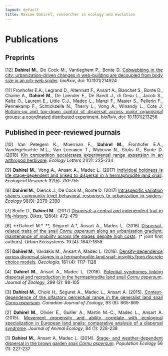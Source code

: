 ```yaml
---
layout: default
title: Maxime Dahirel, researcher in ecology and evolution
---
```

# Publications

## Preprints
<div style="text-align:justify">
  
[12] **Dahirel M.**, De Cock M., Vantieghem P., Bonte D. [Cobwebbing in the city: urbanization-driven changes in web-building are decoupled from body size in an orb-web spider](https://doi.org/10.1101/214924). *bioRxiv*, doi: 10.1101/214924

[11] Fronhofer E.A., Legrand D., Altermatt F., Ansart A., Blanchet S., Bonte D., Chaine A., **Dahirel M.**, De Laender F., De Raedt J., di Gesu L., Jacob S., Kaltz O., Laurent E., Little C.J., Madec L., Manzi F., Masier S., Pellerin F., Pennekamp F., Schtickzelle N., Therry L., Vong A., Winandy L., Cote J. [Bottom-up and top-down control of dispersal across major organismal groups: a coordinated distributed experiment](https://doi.org/10.1101/213256). *bioRxiv*, doi: 10.1101/213256

</div>

## Published in peer-reviewed journals

<div style="text-align:justify">
  
[10] Van Petegem K., Moerman F., **Dahirel M.**, Fronhofer E.A., Vandegehuchte M.L., Van Leeuwen T., Wybouw N., Stoks R., Bonte D. (2018) <a href="https://doi.org/10.1111/ele.12887">Kin competition accelerates experimental range expansion in an arthropod herbivore</a>. *Ecology Letters* 21(2): 225-234


[9] **Dahirel M.**, Vong A., Ansart A., Madec L. (2017) <a href="https://doi.org/10.1007/s11284-017-1484-x">Individual boldness is life stage-dependent and linked to dispersal in a hermaphrodite land snail</a>. *Ecological Research* 32(5): 751-755


[8] **Dahirel M.**, Dierick J., De Cock M., Bonte D. (2017) <a href="https://doi.org/10.1002/ecy.1915">Intraspecific variation shapes community-level behavioral responses to urbanization in spiders</a>. *Ecology* 98(9): 2379-2390

[7] Bonte D., **Dahirel M.**. (2017) <a href="https://doi.org/10.1111/oik.03801">Dispersal: a central and independent trait in life-history</a>. *Oikos*, 126(4): 472-479

[6] **Dahirel M.\* **, Séguret A.\*, Ansart A., Madec L. (2016) [Dispersal-related traits of the snail *Cornu aspersum* along an urbanisation gradient: maintenance of mobility across life stages despite high costs](https://doi.org/10.1007/s11252-016-0564-y). (\* joint first authors). *Urban Ecosystems*. 19 (4): 1847-1859
</p>

[5] <b>Dahirel M.</b>, Vardakis M., Ansart A, Madec L. (2016). <a href="https://doi.org/10.1007/s00442-016-3636-z">Density-dependence across dispersal stages in a hermaphrodite land snail: insights from discrete choice models</a>. <i>Oecologia</i>, 181 (4): 1117-1128
</p>

[4] <b>Dahirel M.</b>, Ansart A., Madec L. (2016). <a href="https://doi.org/10.1111/jzo.12328">Potential syndromes linking dispersal and reproduction in the hermaphrodite land snail <i>Cornu aspersum</i></a>. <i>Journal of Zoology</i>, 299 (2): 98-105 

[3] <b>Dahirel M.</b>, Cholé H., Séguret A., Madec L., Ansart A. (2015). <a href="https://doi.org/10.1139/cjz-2015-0001">Context-dependence of the olfactory perceptual range in the generalist land snail <i>Cornu aspersum</i></a>. <i>Canadian Journal of Zoology</i>, 93 (8): 665-669

[2] <b>Dahirel M.</b>, Olivier E., Guiller A., Martin M.-C., Madec L., Ansart A. (2015). <a href="https://doi.org/10.1111/1365-2656.12276"> Movement propensity and ability correlate with ecological specialization in European land snails: comparative analysis of a dispersal syndrome</a>. <i>Journal of Animal Ecology</i>, 84 (1): 228-238

[1] <b>Dahirel M.</b>, Ansart A, Madec L. (2014). <a href="https://doi.org/10.1007/s10144-013-0407-0">Stage- and weather-dependent dispersal in the brown garden snail <i>Cornu aspersum</i></a>. <i>Population Ecology</i> 56 (1): 227-237

